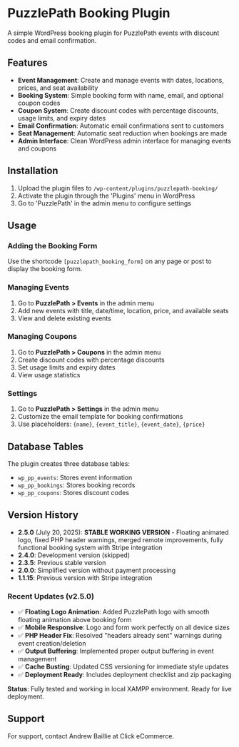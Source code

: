 # PuzzlePath Booking Plugin

A simple WordPress booking plugin for PuzzlePath events with discount codes and email confirmation.

## Features

- **Event Management**: Create and manage events with dates, locations, prices, and seat availability
- **Booking System**: Simple booking form with name, email, and optional coupon codes
- **Coupon System**: Create discount codes with percentage discounts, usage limits, and expiry dates
- **Email Confirmation**: Automatic email confirmations sent to customers
- **Seat Management**: Automatic seat reduction when bookings are made
- **Admin Interface**: Clean WordPress admin interface for managing events and coupons

## Installation

1. Upload the plugin files to `/wp-content/plugins/puzzlepath-booking/`
2. Activate the plugin through the 'Plugins' menu in WordPress
3. Go to 'PuzzlePath' in the admin menu to configure settings

## Usage

### Adding the Booking Form

Use the shortcode `[puzzlepath_booking_form]` on any page or post to display the booking form.

### Managing Events

1. Go to **PuzzlePath > Events** in the admin menu
2. Add new events with title, date/time, location, price, and available seats
3. View and delete existing events

### Managing Coupons

1. Go to **PuzzlePath > Coupons** in the admin menu
2. Create discount codes with percentage discounts
3. Set usage limits and expiry dates
4. View usage statistics

### Settings

1. Go to **PuzzlePath > Settings** in the admin menu
2. Customize the email template for booking confirmations
3. Use placeholders: `{name}`, `{event_title}`, `{event_date}`, `{price}`

## Database Tables

The plugin creates three database tables:

- `wp_pp_events`: Stores event information
- `wp_pp_bookings`: Stores booking records
- `wp_pp_coupons`: Stores discount codes

## Version History

- **2.5.0** (July 20, 2025): **STABLE WORKING VERSION** - Floating animated logo, fixed PHP header warnings, merged remote improvements, fully functional booking system with Stripe integration
- **2.4.0**: Development version (skipped)
- **2.3.5**: Previous stable version
- **2.0.0**: Simplified version without payment processing
- **1.1.15**: Previous version with Stripe integration

### Recent Updates (v2.5.0)

- ✅ **Floating Logo Animation**: Added PuzzlePath logo with smooth floating animation above booking form
- ✅ **Mobile Responsive**: Logo and form work perfectly on all device sizes
- ✅ **PHP Header Fix**: Resolved "headers already sent" warnings during event creation/deletion
- ✅ **Output Buffering**: Implemented proper output buffering in event management
- ✅ **Cache Busting**: Updated CSS versioning for immediate style updates
- ✅ **Deployment Ready**: Includes deployment checklist and zip packaging

**Status**: Fully tested and working in local XAMPP environment. Ready for live deployment.

## Support

For support, contact Andrew Baillie at Click eCommerce. 